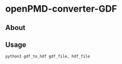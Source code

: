 # openPMD-converter-GDF

## About
<!--- 1-2 предложения, что делает скрипт, со ссылками на стандарт и что на питоне -->


## Usage
<!--- Скрипт на 3 питоне, на втором не работает. -->
<!--- зависимости, как поставить --->
<!--- 1 сценарий: строка запуска пример, что делает параметры. Дальше - примеры из папки примеров --->

<!--- 2 сценарий: строка запуска, параметры, пример. --->


```
python3 gdf_to_hdf gdf_file, hdf_file

```

<!--- ,kfjdksfj -->

